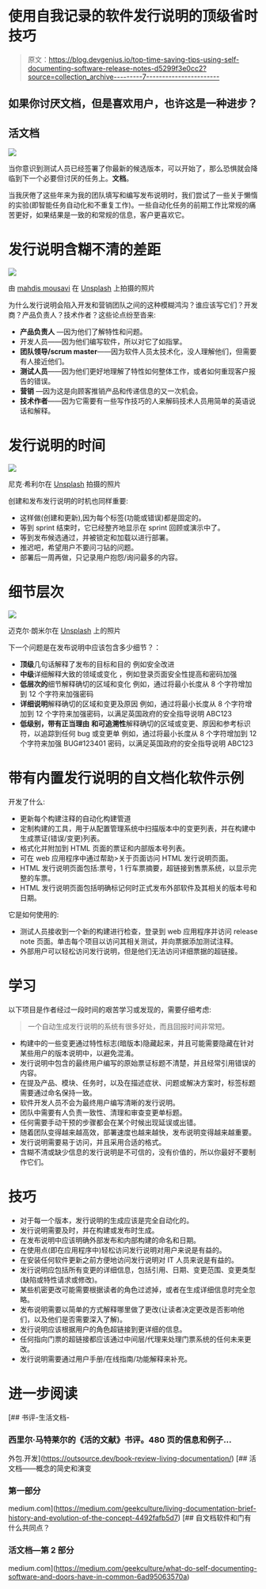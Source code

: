 # 使用自我记录的软件发行说明的顶级省时技巧

> 原文：<https://blog.devgenius.io/top-time-saving-tips-using-self-documenting-software-release-notes-d5299f3e0cc2?source=collection_archive---------7----------------------->

## 如果你讨厌文档，但是喜欢用户，也许这是一种进步？

## 活文档

![](img/0491bf33323b3ef6ae6839c9e1e1c736.png)

当你意识到测试人员已经签署了你最新的候选版本，可以开始了，那么恐惧就会降临到下一个必要但讨厌的任务上。**文档**。

当我厌倦了这些年来为我的团队填写和编写发布说明时，我们尝试了一些关于懒惰的实验(即智能任务自动化和不重复工作)。一些自动化任务的前期工作比常规的痛苦更好，如果结果是一致的和常规的信息，客户更喜欢它。

# 发行说明含糊不清的差距

![](img/6fe058d26d14a8f487eca39cbcc9e6ad.png)

由 [mahdis mousavi](https://unsplash.com/@dissii?utm_source=medium&utm_medium=referral) 在 [Unsplash](https://unsplash.com?utm_source=medium&utm_medium=referral) 上拍摄的照片

为什么发行说明会陷入开发和营销团队之间的这种模糊鸿沟？谁应该写它们？开发商？产品负责人？技术作者？这些论点纷至沓来:

*   **产品负责人** —因为他们了解特性和问题。
*   开发人员——因为他们编写软件，所以对它了如指掌。
*   **团队领导/scrum master**——因为软件人员太技术化，没人理解他们，但需要有人接近他们。
*   **测试人员**——因为他们更好地理解了特性如何整体工作，或者如何重现客户报告的错误。
*   **营销** —因为这是向顾客推销产品和传递信息的又一次机会。
*   **技术作者**——因为它需要有一些写作技巧的人来解码技术人员用简单的英语说话和解释。

# 发行说明的时间

![](img/42c8f359e3603c3236f9e4c7646e0865.png)

尼克·希利尔在 [Unsplash](https://unsplash.com?utm_source=medium&utm_medium=referral) 拍摄的照片

创建和发布发行说明的时机也同样重要:

*   这样做(创建和更新),因为每个标签(功能或错误)都是固定的。
*   等到 sprint 结束时，它已经整齐地显示在 sprint 回顾或演示中了。
*   等到发布候选通过，并被锁定和加载以进行部署。
*   推迟吧，希望用户不要问刁钻的问题。
*   部署后一周再做，只记录用户抱怨/询问最多的内容。

# 细节层次

![](img/308d933807e0a89e696d95d2f36fa84a.png)

迈克尔·朗米尔在 [Unsplash](https://unsplash.com?utm_source=medium&utm_medium=referral) 上的照片

下一个问题是在发布说明中应该包含多少细节？：

*   **顶级**几句话解释了发布的目标和目的
    例如安全改进
*   **中级**详细解释大致的领域或变化
    ，例如登录页面安全性提高和密码加强
*   **低层次的**细节解释确切的区域和变化
    例如，通过将最小长度从 8 个字符增加到 12 个字符来加强密码
*   **详细说明**解释确切的区域和变更及原因
    例如，通过将最小长度从 8 个字符增加到 12 个字符来加强密码，以满足英国政府的安全指导说明 ABC123
*   **低级别，带有正当理由** **和可追溯性**解释确切的区域或变更、原因和参考标识符，以追踪到任何 bug 或变更单
    例如，通过将最小长度从 8 个字符增加到 12 个字符来加强 BUG#123401 密码，以满足英国政府的安全指导说明 ABC123

# 带有内置发行说明的自文档化软件示例

开发了什么:

*   更新每个构建注释的自动化构建管道
*   定制构建的工具，用于从配置管理系统中扫描版本中的变更列表，并在构建中生成票证(错误/变更)列表。
*   格式化并附加到 HTML 页面的票证和内部版本号列表。
*   可在 web 应用程序中通过帮助>关于页面访问 HTML 发行说明页面。
*   HTML 发行说明页面包括:票号，1 行车票摘要，超链接到售票系统，以显示完整的车票。
*   HTML 发行说明页面包括明确标记何时正式发布外部软件及其相关的版本号和日期。

它是如何使用的:

*   测试人员接收到一个新的构建进行检查，登录到 web 应用程序并访问 release note 页面。单击每个项目以访问其相关测试，并向票据添加测试注释。
*   外部用户可以轻松访问发行说明，但是他们无法访问详细票据的超链接。

# 学习

以下项目是作者经过一段时间的艰苦学习或发现的，需要仔细考虑:

> 一个自动生成发行说明的系统有很多好处，而且回报时间非常短。

*   构建中的一些变更通过特性标志(暗版本)隐藏起来，并且可能需要隐藏在针对某些用户的版本说明中，以避免混淆。
*   发行说明中包含的最终用户编写的原始票证标题不清楚，并且经常引用错误的内容。
*   在提及产品、模块、任务时，以及在描述症状、问题或解决方案时，标签标题需要通过命名保持一致。
*   软件开发人员不会为最终用户编写清晰的发行说明。
*   团队中需要有人负责一致性、清理和审查变更单标题。
*   任何需要手动干预的步骤都会在某个时候出现延误或出错。
*   随着团队变得越来越高效，部署速度也越来越快，发布说明变得越来越重要。
*   发行说明需要易于访问，并且采用合适的格式。
*   含糊不清或缺少信息的发行说明是不可信的，没有价值的，所以你最好不要制作它们。

# 技巧

*   对于每一个版本，发行说明的生成应该是完全自动化的。
*   发行说明需要及时，并在构建或发布时生成。
*   在发布说明中应该明确外部发布和内部构建的命名和日期。
*   在使用点(即在应用程序中)轻松访问发行说明对用户来说是有益的。
*   在安装任何软件更新之前方便地访问发行说明对 IT 人员来说是有益的。
*   发行说明应包括所有变更的详细信息，包括引用、日期、变更范围、变更类型(缺陷或特性请求或修改)。
*   某些机密更改可能需要根据读者的角色过滤掉，或者在生成详细信息时完全忽略。
*   发布说明需要以简单的方式解释哪里做了更改(让读者决定更改是否影响他们，以及他们是否需要深入了解)。
*   发行说明应该根据用户的角色超链接到更详细的信息。
*   任何指向门票的超链接都应该通过中间层/代理来处理门票系统的任何未来更改。
*   发行说明需要通过用户手册/在线指南/功能解释来补充。

# 进一步阅读

[](https://outsource.dev/book-review-living-documentation/) [## 书评-生活文档-

### 西里尔·马特莱尔的《活的文献》书评。480 页的信息和例子…

外包.开发](https://outsource.dev/book-review-living-documentation/) [](https://medium.com/geekculture/living-documentation-brief-history-and-evolution-of-the-concept-4492fafb5d7) [## 活文档——概念的简史和演变

### 第一部分

medium.com](https://medium.com/geekculture/living-documentation-brief-history-and-evolution-of-the-concept-4492fafb5d7) [](https://medium.com/geekculture/what-do-self-documenting-software-and-doors-have-in-common-6ad95063570a) [## 自文档软件和门有什么共同点？

### 活文档—第 2 部分

medium.com](https://medium.com/geekculture/what-do-self-documenting-software-and-doors-have-in-common-6ad95063570a)